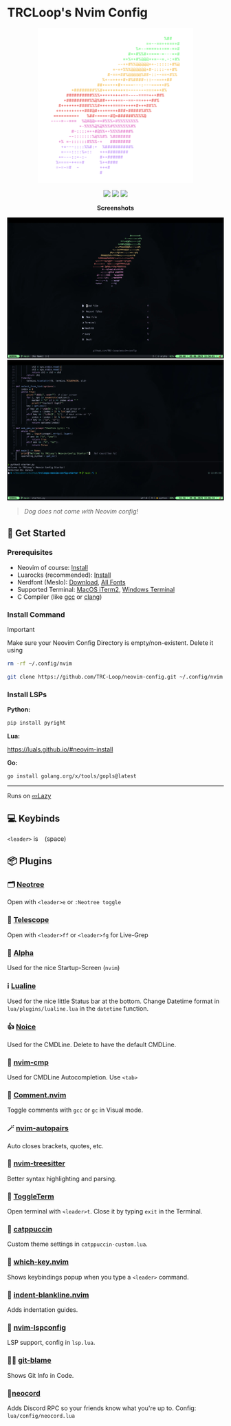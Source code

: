 # TRCLoop's Nvim Config

<p align="center">
  <img src="https://github.com/TRC-Loop/neovim-config/blob/main/.github/static/rocket.svg" width=360>
</p>

<p align="center">
  <img src="https://img.shields.io/github/actions/workflow/status/TRC-Loop/neovim-config/nvim-health.yml?style=for-the-badge&logo=neovim&label=NVIM%20HEALTHCHECK">
  <img src="https://img.shields.io/github/repo-size/TRC-Loop/neovim-config?style=for-the-badge">
  <img src="https://img.shields.io/github/stars/TRC-Loop/neovim-config?style=for-the-badge&logo=github">
</p>

<p align="center">
  <strong>Screenshots</strong>
</p>
<p align="center">
  <img src="https://github.com/TRC-Loop/neovim-config/blob/main/.github/static/screenshot.webp">
  <img src="https://github.com/TRC-Loop/neovim-config/blob/main/.github/static/screenshot_code.webp">
</p>

> *Dog does not come with Neovim config!*



<!--
> [!NOTE]  
> This Config is not finished and is **WIP**
-->

## 🚀 Get Started

### Prerequisites
- Neovim of course: [Install](https://github.com/neovim/neovim/blob/master/INSTALL.md)
- Luarocks (recommended): [Install](https://github.com/luarocks/luarocks/wiki/Download)
- Nerdfont (Meslo): [Download](https://github.com/ryanoasis/nerd-fonts/releases/download/v3.4.0/Meslo.zip), [All Fonts](https://www.nerdfonts.com/font-downloads)
- Supported Terminal: [MacOS iTerm2](https://iterm2.com), [Windows Terminal](https://github.com/microsoft/terminal)
- C Compiler (like [gcc](https://gcc.gnu.org) or [clang](https://clang.llvm.org))

### Install Command

> [!IMPORTANT]  
> Make sure your Neovim Config Directory is empty/non-existent. Delete it using
> ```bash
> rm -rf ~/.config/nvim
> ```


```bash
git clone https://github.com/TRC-Loop/neovim-config.git ~/.config/nvim
```

### Install LSPs

**Python:**

```bash
pip install pyright
```

**Lua:**

https://luals.github.io/#neovim-install

**Go:**

```bash
go install golang.org/x/tools/gopls@latest
```
---

Runs on <a href="https://github.com/folke/lazy.nvim" target="_blank" rel="noopener noreferrer">💤Lazy</a>

## 💻 Keybinds

`<leader>` is ` ` (space)


## 📦 Plugins

### 🗂️ [Neotree](https://github.com/nvim-neo-tree/neo-tree.nvim)

Open with `<leader>e` or `:Neotree toggle`

### 🔭 [Telescope](https://github.com/nvim-telescope/telescope.nvim)

Open with `<leader>ff` or `<leader>fg` for Live-Grep

### 🏁 [Alpha](https://github.com/goolord/alpha-nvim)

Used for the nice Startup-Screen (`nvim`)

### ℹ️ [Lualine](https://github.com/nvim-lualine/lualine.nvim)

Used for the nice little Status bar at the bottom.
Change Datetime format in `lua/plugins/lualine.lua` in the `datetime` function.

### 👍 [Noice](https://github.com/folke/noice.nvim)

Used for the CMDLine. Delete to have the default CMDLine.

### 🚗 [nvim-cmp](https://github.com/hrsh7th/nvim-cmp)

Used for CMDLine Autocompletion. Use `<tab>`

### 💬 [Comment.nvim](https://github.com/numToStr/Comment.nvim)

Toggle comments with `gcc` or `gc` in Visual mode.

### 🪄 [nvim-autopairs](https://github.com/windwp/nvim-autopairs)

Auto closes brackets, quotes, etc.

### 🌳 [nvim-treesitter](https://github.com/nvim-treesitter/nvim-treesitter)

Better syntax highlighting and parsing.

### 🚪 [ToggleTerm](https://github.com/akinsho/toggleterm.nvim)

Open terminal with `<leader>t`. Close it by typing `exit` in the Terminal.

### 🎨 [catppuccin](https://github.com/catppuccin/nvim)

Custom theme settings in `catppuccin-custom.lua`.

### 🧠 [which-key.nvim](https://github.com/folke/which-key.nvim)

Shows keybindings popup when you type a `<leader>` command.

### 🧱 [indent-blankline.nvim](https://github.com/lukas-reineke/indent-blankline.nvim)

Adds indentation guides.

### 🔧 [nvim-lspconfig](https://github.com/neovim/nvim-lspconfig)

LSP support, config in `lsp.lua`.

### 🕵️‍♂️ [git-blame](https://github.com/f-person/git-blame.nvim)

Shows Git Info in Code.

### 👾[neocord](https://github.com/IogaMaster/neocord)

Adds Discord RPC so your friends know what you're up to. Config: `lua/config/neocord.lua`
